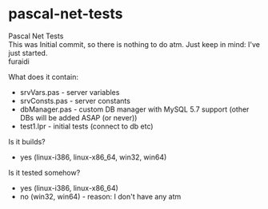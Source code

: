 # pascal-net-tests
Pascal Net Tests<br>
This was Initial commit, so there is nothing to do atm. Just keep in mind: I've just started.<br>
furaidi<br>

What does it contain:
 - srvVars.pas - server variables
 - srvConsts.pas - server constants
 - dbManager.pas - custom DB manager with MySQL 5.7 support (other DBs will be added ASAP (or never))
 - test1.lpr - initial tests (connect to db etc)

Is it builds?
 - yes (linux-i386, linux-x86_64, win32, win64)
 
Is it tested somehow?
 - yes (linux-i386, linux-x86_64)
 - no (win32, win64) - reason: I don't have any atm
